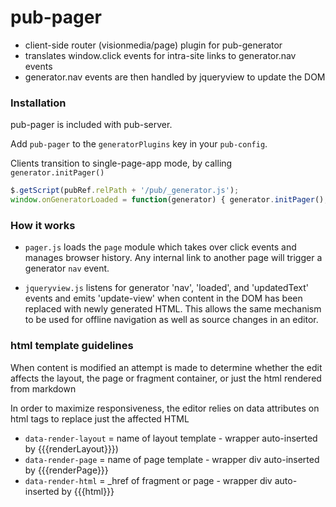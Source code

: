 # pub-pager

* client-side router (visionmedia/page) plugin for pub-generator
* translates window.click events for intra-site links to generator.nav events
* generator.nav events are then handled by jqueryview to update the DOM

### Installation

pub-pager is included with pub-server.

Add `pub-pager` to the `generatorPlugins` key in your `pub-config`.

Clients transition to single-page-app mode, by calling `generator.initPager()`

```js
$.getScript(pubRef.relPath + '/pub/_generator.js');
window.onGeneratorLoaded = function(generator) { generator.initPager(); };
```

### How it works

- `pager.js` loads the `page` module which takes over click events and manages browser history. Any internal link to another page will trigger a generator `nav` event.

- `jqueryview.js` listens for generator 'nav', 'loaded', and 'updatedText' events and emits 'update-view' when content in the DOM has been replaced with newly generated HTML. This allows the same mechanism to be used for offline navigation as well as source changes in an editor.

### html template guidelines

When content is modified an attempt is made to determine whether the edit affects the layout, the page or fragment container, or just the  html rendered from markdown

In order to maximize responsiveness, the editor relies on data attributes on html tags to replace just the affected HTML


- `data-render-layout` = name of layout template - wrapper auto-inserted by {{{renderLayout}}})
- `data-render-page` = name of page template - wrapper div auto-inserted by  {{{renderPage}}}
- `data-render-html` = _href of fragment or page - wrapper div auto-inserted by {{{html}}}
